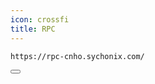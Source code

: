 ```yaml
---
icon: crossfi
title: RPC
---
```


<div class="code-block-wrapper">
  <pre><code>https://rpc-cnho.sychonix.com/</code></pre>
  <button class="copy-btn"><i class="fas fa-copy"></i></button>
</div>
